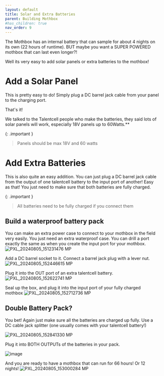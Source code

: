 ```yaml
---
layout: default
title: Solar and Extra Batteries
parent: Building Mothbox
#has_children: true
nav_order: 9
---
```


The Mothbox has an internal battery that can sample for about 4 nights on its own (22 hours of runtime). BUT maybe you want a SUPER POWERED mothbox that can last even longer?!

Well its very easy to add solar panels or extra batteries to the mothbox!

# Add a Solar Panel

This is pretty easy to do! Simply plug a DC barrel jack cable from your panel to the charging port.

That's it!

We talked to the Talentcell people who make the batteries, they said lots of solar panels will work, especially 18V panels up to 60Watts.**

{: .important }
> Panels should be max 18V and 60 watts


# Add Extra Batteries

This is also quite an easy addition. You can just plug a DC barrel jack cable from the output of one talentcell battery to the input port of another! Easy as that! You just need to make sure that both batteries are fully charged.

{: .important }
> All batteries need to be fully charged if you connect them

## Build a waterproof battery pack
You can make an extra power case to connect to your mothbox in the field very easily. You just need an extra waterproof case.
You can drill a port exactly the same as when you create the input port for your mothbox.
![PXL_20240805_151231476 MP](https://github.com/user-attachments/assets/9a67bb58-311e-4e51-a6c2-69103a3a601c)

Add a DC barrel socket to it. Connect a barrel jack plug with a lever nut. 
![PXL_20240805_152446615 MP](https://github.com/user-attachments/assets/02c71d97-e1e1-4343-996b-fb18634b8060)

Plug it into the OUT port of an extra talentcell battery.
![PXL_20240805_152622741 MP](https://github.com/user-attachments/assets/edac19af-413d-4602-b7c6-2588c0ead30d)

Seal up the box, and plug it into the input port of your fully charged mothbox
![PXL_20240805_152712736 MP](https://github.com/user-attachments/assets/3cb82ef0-e8aa-4ca7-a645-bbf14e47f58c)


## Double Battery Pack?
You bet! Again just make sure all the batteries are charged up fully.
Use a DC cable jack splitter (one usually comes with your talentcell battery!)

![PXL_20240805_152841330 MP](https://github.com/user-attachments/assets/876154ea-a71d-4012-83a8-987657f647c8)

Plug it into BOTH OUTPUTs of the batteries in your pack.

![image](https://github.com/user-attachments/assets/040055cb-8e5f-47f8-b24d-fcf754e18065)

And you are ready to have a mothbox that can run for 66 hours! Or 12 nights!
![PXL_20240805_153000284 MP](https://github.com/user-attachments/assets/3fca0226-035c-4eb7-a036-237fb5a53ef5)

